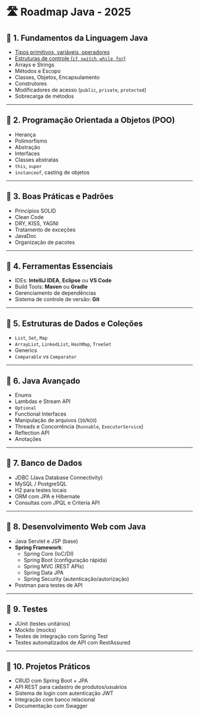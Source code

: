 # 🛣️ Roadmap Java - 2025

## 📍 1. Fundamentos da Linguagem Java
- [Tipos primitivos, variáveis, operadores](https://github.com/arthurcarneiro1/meu-roadmap/blob/main/fundamentosDaLinguagemJava/tiposPrimitivosVariaveisOperadores/src/Main.java)
- [Estruturas de controle (`if`, `switch`, `while`, `for`)](https://github.com/arthurcarneiro1/meu-roadmap/blob/main/fundamentosDaLinguagemJava/estruturasDeControle/src/Main.java)
- Arrays e Strings  
- Métodos e Escopo  
- Classes, Objetos, Encapsulamento  
- Construtores  
- Modificadores de acesso (`public`, `private`, `protected`)  
- Sobrecarga de métodos  

---

## 📍 2. Programação Orientada a Objetos (POO)
- Herança  
- Polimorfismo  
- Abstração  
- Interfaces  
- Classes abstratas  
- `this`, `super`  
- `instanceof`, casting de objetos  

---

## 📍 3. Boas Práticas e Padrões
- Princípios SOLID  
- Clean Code  
- DRY, KISS, YAGNI  
- Tratamento de exceções  
- JavaDoc  
- Organização de pacotes  

---

## 📍 4. Ferramentas Essenciais
- IDEs: **IntelliJ IDEA**, **Eclipse** ou **VS Code**  
- Build Tools: **Maven** ou **Gradle**  
- Gerenciamento de dependências  
- Sistema de controle de versão: **Git**  

---

## 📍 5. Estruturas de Dados e Coleções
- `List`, `Set`, `Map`  
- `ArrayList`, `LinkedList`, `HashMap`, `TreeSet`  
- Generics  
- `Comparable` vs `Comparator`  

---

## 📍 6. Java Avançado
- Enums  
- Lambdas e Stream API  
- `Optional`  
- Functional Interfaces  
- Manipulação de arquivos (`IO`/`NIO`)  
- Threads e Concorrência (`Runnable`, `ExecutorService`)  
- Reflection API  
- Anotações  

---

## 📍 7. Banco de Dados
- JDBC (Java Database Connectivity)  
- MySQL / PostgreSQL  
- H2 para testes locais  
- ORM com JPA e Hibernate  
- Consultas com JPQL e Criteria API  

---

## 📍 8. Desenvolvimento Web com Java
- Java Servlet e JSP (base)  
- **Spring Framework**:  
  - Spring Core (IoC/DI)  
  - Spring Boot (configuração rápida)  
  - Spring MVC (REST APIs)  
  - Spring Data JPA  
  - Spring Security (autenticação/autorização)  
- Postman para testes de API  

---

## 📍 9. Testes
- JUnit (testes unitários)  
- Mockito (mocks)  
- Testes de integração com Spring Test  
- Testes automatizados de API com RestAssured  

---

## 📍 10. Projetos Práticos
- CRUD com Spring Boot + JPA  
- API REST para cadastro de produtos/usuários  
- Sistema de login com autenticação JWT  
- Integração com banco relacional  
- Documentação com Swagger  
